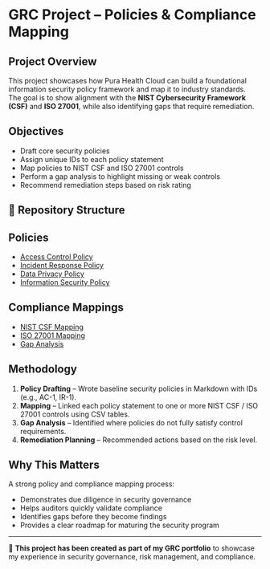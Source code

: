 # GRC Project – Policies & Compliance Mapping

## Project Overview
This project showcases how Pura Health Cloud can build a foundational information security policy framework and map it to industry standards.  
The goal is to show alignment with the **NIST Cybersecurity Framework (CSF)** and **ISO 27001**, while also identifying gaps that require remediation.

## Objectives
- Draft core security policies  
- Assign unique IDs to each policy statement  
- Map policies to NIST CSF and ISO 27001 controls  
- Perform a gap analysis to highlight missing or weak controls  
- Recommend remediation steps based on risk rating  

## 📁 Repository Structure

## Policies
- [Access Control Policy](./policies/01_access_control_policy.md)  
- [Incident Response Policy](./policies/02_incident_response_policy.md)  
- [Data Privacy Policy](./policies/03_data_privacy_policy.md)  
- [Information Security Policy](./policies/04_information_security_policy.md)  

## Compliance Mappings
- [NIST CSF Mapping](./mappings/nist_csf_mapping.csv)  
- [ISO 27001 Mapping](./mappings/iso27001_mapping.csv)  
- [Gap Analysis](./mappings/gap_analysis.md)  

## Methodology
1. **Policy Drafting** – Wrote baseline security policies in Markdown with IDs (e.g., AC-1, IR-1).  
2. **Mapping** – Linked each policy statement to one or more NIST CSF / ISO 27001 controls using CSV tables.  
3. **Gap Analysis** – Identified where policies do not fully satisfy control requirements.  
4. **Remediation Planning** – Recommended actions based on the risk level.  

## Why This Matters
A strong policy and compliance mapping process:
- Demonstrates due diligence in security governance  
- Helps auditors quickly validate compliance  
- Identifies gaps before they become findings  
- Provides a clear roadmap for maturing the security program  

---

🔹 **This project has been created as part of my GRC portfolio** to showcase my experience in security governance, risk management, and compliance.

